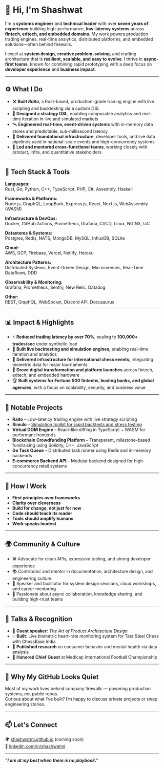 # 👋 Hi, I'm Shashwat

I'm a **systems engineer** and **technical leader** with over **seven years of experience** building high-performance, **low-latency systems** across **fintech, edtech, and embedded domains**. My work powers production trading engines, real-time analytics, distributed platforms, and embedded solutions—often behind firewalls.

I excel at **system design**, **creative problem-solving**, and crafting architecture that is **resilient, scalable, and easy to evolve**. I thrive in **async-first teams**, known for combining rapid prototyping with a deep focus on **developer experience** and **business impact**.

---

## ⚙️ What I Do

- 🛠 **Built _Raito_**, a Rust-based, production-grade trading engine with live scripting and backtesting via a custom DSL  
- 🧪 **Designed a strategy DSL**, enabling composable analytics and real-time iteration in live and simulated markets  
- 🛰 **Engineered real-time, event-driven systems** with in-memory data stores and predictable, sub-millisecond latency  
- 🔧 **Delivered foundational infrastructure**, developer tools, and live data pipelines used in national-scale events and high-concurrency systems  
- 🤝 **Led and mentored cross-functional teams**, working closely with product, infra, and quantitative stakeholders

---

## 🧠 Tech Stack & Tools

**Languages:**  
Rust, Go, Python, C++, TypeScript, PHP, C#, Assembly, Haskell

**Frameworks & Platforms:**  
Node.js, GraphQL, LoopBack, Express.js, React, Next.js, WebAssembly (WASM)

**Infrastructure & DevOps:**  
Docker, GitHub Actions, Prometheus, Grafana, CI/CD, Linux, NGINX, IaC

**Datastores & Systems:**  
Postgres, Redis, NATS, MongoDB, MySQL, InfluxDB, SQLite

**Cloud:**  
AWS, GCP, Firebase, Vercel, Netlify, Heroku

**Architecture Patterns:**  
Distributed Systems, Event-Driven Design, Microservices, Real-Time Dataflows, DDD

**Observability & Monitoring:**  
Grafana, Prometheus, Sentry, New Relic, Datadog

**Other:**  
REST, GraphQL, WebSocket, Discord API, Docusaurus

---

## 📊 Impact & Highlights

- ⚡ **Reduced trading latency by over 70%**, scaling to **100,000+ trades/sec** under synthetic load  
- 🧠 **Built live backtesting and simulation engines**, enabling real-time iteration and analytics  
- 🚀 **Delivered infrastructure for international chess events**, integrating biometric data for major tournaments  
- 🧩 **Drove digital transformation and platform launches** across fintech, edtech, and embedded hardware  
- 🏆 **Built systems for Fortune 500 fintechs, leading banks, and global agencies**, with a focus on scalability, security, and business value

---

## 🚀 Notable Projects

- **Raito** – Low-latency trading engine with live strategy scripting  
- **Simulo** – [Simulation toolkit for rapid backtests and stress testing](https://github.com/shashwatmi/simulo)  
- **Virtual DOM Engine** – React-like diffing in TypeScript + WASM for performant frontends  
- **Blockchain Crowdfunding Platform** – Transparent, milestone-based fundraising using Solidity, C++, JavaScript  
- **Go Task Queue** – Distributed task runner using Redis and in-memory backends  
- **E-commerce Backend API** – Modular backend designed for high-concurrency retail systems

---

## 🧭 How I Work

- **First principles over frameworks**  
- **Clarity over cleverness**  
- **Build for change, not just for now**  
- **Code should teach its reader**  
- **Tools should amplify humans**  
- **Work speaks loudest**

---

## 🌍 Community & Culture

- 🛠 Advocate for clean APIs, expressive tooling, and strong developer experience  
- 📚 Contributor and mentor in documentation, architecture design, and engineering culture  
- 🧠 Speaker and facilitator for system design sessions, cloud workshops, and career mentoring  
- 🤝 Passionate about async collaboration, knowledge sharing, and building high-trust teams

---

## 🎤 Talks & Recognition

- 🎤 **Guest speaker:** *The Art of Product Architecture Design*  
- 💡 **Built**: Live biometric heart-rate monitoring system for Tata Steel Chess with ChessBase India  
- 📄 **Published research** on consumer behavior and mental health via data analysis  
- 🏅 **Honored Chief Guest** at Medicap International Football Championship

---

## 🤔 Why My GitHub Looks Quiet

Most of my work lives behind company firewalls — powering production systems, not public repos.  
Curious about what I’ve built? I’m happy to discuss private projects or swap engineering stories.

---

## 📫 Let's Connect

🌍 [shashwatmi.github.io](https://shashwatmi.github.io) (coming soon)  
💼 [linkedin.com/in/shashwatmi](https://linkedin.com/in/shashwatmi)

---

**_"I am at my best when there is no playbook."_**

